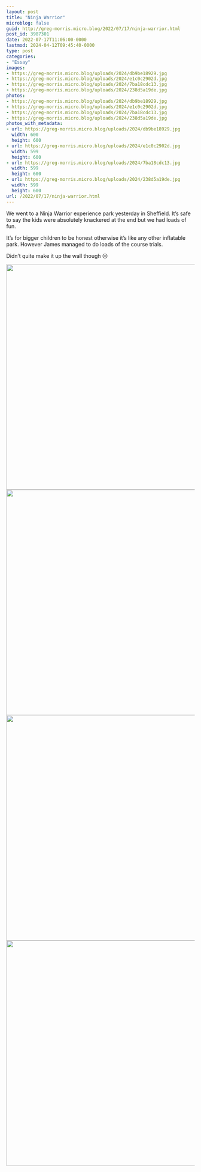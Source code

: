 ```yaml
---
layout: post
title: "Ninja Warrior"
microblog: false
guid: http://greg-morris.micro.blog/2022/07/17/ninja-warrior.html
post_id: 3987301
date: 2022-07-17T11:06:00-0000
lastmod: 2024-04-12T09:45:40-0000
type: post
categories:
- "Essay"
images:
- https://greg-morris.micro.blog/uploads/2024/db9be18929.jpg
- https://greg-morris.micro.blog/uploads/2024/e1c0c2902d.jpg
- https://greg-morris.micro.blog/uploads/2024/7ba18cdc13.jpg
- https://greg-morris.micro.blog/uploads/2024/238d5a19de.jpg
photos:
- https://greg-morris.micro.blog/uploads/2024/db9be18929.jpg
- https://greg-morris.micro.blog/uploads/2024/e1c0c2902d.jpg
- https://greg-morris.micro.blog/uploads/2024/7ba18cdc13.jpg
- https://greg-morris.micro.blog/uploads/2024/238d5a19de.jpg
photos_with_metadata:
- url: https://greg-morris.micro.blog/uploads/2024/db9be18929.jpg
  width: 600
  height: 600
- url: https://greg-morris.micro.blog/uploads/2024/e1c0c2902d.jpg
  width: 599
  height: 600
- url: https://greg-morris.micro.blog/uploads/2024/7ba18cdc13.jpg
  width: 599
  height: 600
- url: https://greg-morris.micro.blog/uploads/2024/238d5a19de.jpg
  width: 599
  height: 600
url: /2022/07/17/ninja-warrior.html
---
```

<p>We went to a Ninja Warrior experience park yesterday in Sheffield. It’s safe to say the kids were absolutely knackered at the end but we had loads of fun.</p>
<p>It’s for bigger children to be honest otherwise it’s like any other inflatable park. However James managed to do loads of the course trials.</p>
<p>Didn’t quite make it up the wall though ☹️</p>
<p><img src="uploads/2024/db9be18929.jpg" alt="" width="600" height="600" /><img src="uploads/2024/e1c0c2902d.jpg" alt="" width="599" height="600" /><img src="uploads/2024/7ba18cdc13.jpg" alt="" width="599" height="600" /><img src="uploads/2024/238d5a19de.jpg" alt="" width="599" height="600" /></p>
